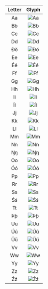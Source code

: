 |Letter|Glyph|
|:-:|:-:|
|Aa|![Aa](img/solo/a0.svg)|
|Bb|![Bb](img/solo/b0.svg)|
|Cc|![Cc](img/solo/c0.svg)|
|Dd|![Dd](img/solo/d0.svg)|
|Ðð|![Ðð](img/solo/d1.svg)|
|Ee|![Ee](img/solo/e0.svg)|
|Éé|![Éé](img/solo/e1.svg)|
|Ff|![Ff](img/solo/f0.svg)|
|Gg|![Gg](img/solo/g0.svg)|
|Hh|![Hh](img/solo/h0.svg)|
|Ii|![Ii](img/solo/i0.svg)|
|Íí|![Íí](img/solo/i1.svg)|
|Jj|![Jj](img/solo/j0.svg)|
|Kk|![Kk](img/solo/k0.svg)|
|Ll|![Ll](img/solo/l0.svg)|
|Mm|![Mm](img/solo/m0.svg)|
|Nn|![Nn](img/solo/n0.svg)|
|Ŋŋ|![Ŋŋ](img/solo/n1.svg)|
|Oo|![Oo](img/solo/o0.svg)|
|Óó|![Óó](img/solo/o1.svg)|
|Pp|![Pp](img/solo/p0.svg)|
|Rr|![Rr](img/solo/r0.svg)|
|Ss|![Ss](img/solo/s0.svg)|
|Śś|![Śś](img/solo/s1.svg)|
|Tt|![Tt](img/solo/t0.svg)|
|Þþ|![Þþ](img/solo/t1.svg)|
|Uu|![Uu](img/solo/u0.svg)|
|Úú|![Úú](img/solo/u1.svg)|
|Űű|![Űű](img/solo/u2.svg)|
|Vv|![Vv](img/solo/v0.svg)|
|Ww|![Ww](img/solo/w0.svg)|
|Yy|![Yy](img/solo/y0.svg)|
|Zz|![Zz](img/solo/z0.svg)|
|Źź|![Źź](img/solo/z1.svg)|